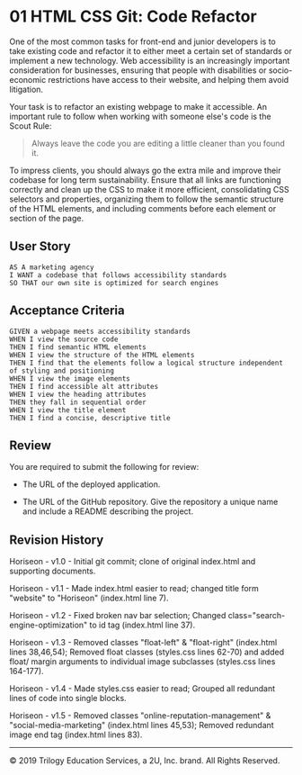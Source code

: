 # 01 HTML CSS Git: Code Refactor

One of the most common tasks for front-end and junior developers is to take existing code and refactor it to either meet a certain set of standards or implement a new technology. Web accessibility is an increasingly important consideration for businesses, ensuring that people with disabilities or socio-economic restrictions have access to their website, and helping them avoid litigation.

Your task is to refactor an existing webpage to make it accessible. An important rule to follow when working with someone else's code is the Scout Rule:

> Always leave the code you are editing a little cleaner than you found it.

To impress clients, you should always go the extra mile and improve their codebase for long term sustainability. Ensure that all links are functioning correctly and clean up the CSS to make it more efficient, consolidating CSS selectors and properties, organizing them to follow the semantic structure of the HTML elements, and including comments before each element or section of the page.

## User Story

```
AS A marketing agency
I WANT a codebase that follows accessibility standards
SO THAT our own site is optimized for search engines
```

## Acceptance Criteria

```
GIVEN a webpage meets accessibility standards
WHEN I view the source code
THEN I find semantic HTML elements
WHEN I view the structure of the HTML elements
THEN I find that the elements follow a logical structure independent of styling and positioning
WHEN I view the image elements
THEN I find accessible alt attributes
WHEN I view the heading attributes
THEN they fall in sequential order
WHEN I view the title element
THEN I find a concise, descriptive title
```

## Review

You are required to submit the following for review:

* The URL of the deployed application.

* The URL of the GitHub repository. Give the repository a unique name and include a README describing the project.

## Revision History

Horiseon - v1.0 - Initial git commit; clone of original index.html and supporting documents.

Horiseon - v1.1 - Made index.html easier to read; changed title form "website" to "Horiseon" (index.html line 7).

Horiseon - v1.2 - Fixed broken nav bar selection; Changed class="search-engine-optimization" to id tag (index.html line 37).

Horiseon - v1.3 - Removed classes "float-left" & "float-right" (index.html lines 38,46,54); Removed float classes (styles.css lines 62-70) and added float/ margin arguments to individual image subclasses (styles.css lines 164-177).

Horiseon - v1.4 - Made styles.css easier to read; Grouped all redundant lines of code into single blocks.

Horiseon - v1.5 - Removed classes "online-reputation-management" & "social-media-marketing" (index.html lines 45,53); Removed redundant image end tag (index.html lines 83). 



- - -
© 2019 Trilogy Education Services, a 2U, Inc. brand. All Rights Reserved.
